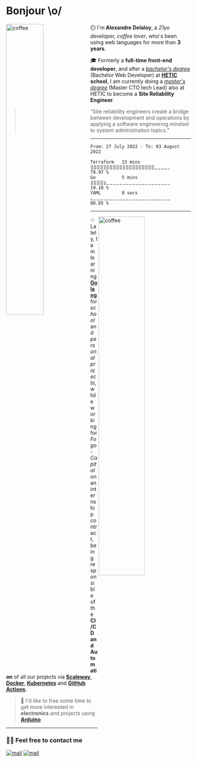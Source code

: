 # Bonjour \o/ 

<img width="45%" align="left" alt="coffee" src="https://media2.giphy.com/media/xFlwfGFN6ddtK2B05t/giphy.gif?cid=ecf05e47aggiu96mu12dclno3er24bp1r17ldgsoepnyjway&rid=giphy.gif&ct=g"/> 

⏲️ I'm **Alexandre Delaloy**, a *21yo developer, coffee lover*, who's been using web languages for more than **3 years**.

🎓 Formerly a **full-time front-end developer**, and after a *[bachelor's degree](https://www.hetic.net/formations/bachelor-web)* (Bachelor Web Developer) at **[HETIC](https://www.hetic.net/) school**, I am currently doing a *[master's degree](https://www.hetic.net/formations/mastere-cto-tech-lead)* (Master CTO tech Lead) also at HETIC to become a **Site Reliability Engineer**. 

> “Site reliability engineers create a bridge between development and operations by applying a software engineering mindset to system administration topics.”

-----

<!--START_SECTION:waka-->

```text
From: 27 July 2022 - To: 03 August 2022

Terraform   23 mins         ⣿⣿⣿⣿⣿⣿⣿⣿⣿⣿⣿⣿⣿⣿⣿⣿⣿⣿⣿⣿⣀⣀⣀⣀⣀   79.97 %
Go          5 mins          ⣿⣿⣿⣿⣷⣀⣀⣀⣀⣀⣀⣀⣀⣀⣀⣀⣀⣀⣀⣀⣀⣀⣀⣀⣀   19.18 %
YAML        0 secs          ⣄⣀⣀⣀⣀⣀⣀⣀⣀⣀⣀⣀⣀⣀⣀⣀⣀⣀⣀⣀⣀⣀⣀⣀⣀   00.85 %
```

<!--END_SECTION:waka-->

------

<img width="50%" align="right" alt="coffee" src="https://github-readme-stats.vercel.app/api?username=blyndusk&count_private=true&include_all_commits=true&show_icons=true&theme=nord"/> 

💥 Lately, I am learning **[Golang](https://golang.org/)** for *school* and *personal projects*, while working for *Fogo-Capital* on an internship contract, being responsible of the **CI/CD and Automation** of all our projects via **[Scaleway](https://www.scaleway.com/en/)**, **[Docker](https://www.docker.com/)**, **[Kubernetes](https://kubernetes.io/)** and **[GitHub Actions](https://github.com/features/actions)**.

> 💭 I'd like to free some time to get more interested in **electronics** and projects using **[Arduino](https://www.arduino.cc/)**

------

<p>
  <h3 style="font:24px">✍🏻 Feel free to contact me</h3>
  <a href="mailto:alexandre.delaloy.pro@gmail.com"><img src="https://img.shields.io/badge/Alexandre%20Delaloy-black?style=for-the-badge&logo=gmail" alt="mail"/></a>
  <a href="https://www.linkedin.com/in/alexandre-delaloy"><img src="https://img.shields.io/badge/Alexandre%20Delaloy-black?style=for-the-badge&logo=linkedin" alt="mail"/></a>
</p>
